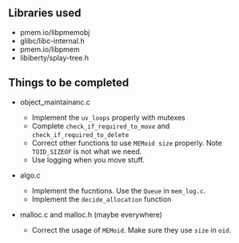 ## Libraries used

* pmem.io/libpmemobj
* glibc/libc-internal.h
* pmem.io/libpmem
* libiberty/splay-tree.h

## Things to be completed

* object_maintainanc.c
    - Implement the `uv_loops` properly with mutexes
    - Complete `check_if_required_to_move` and `check_if_required_to_delete`
    - Correct other functions to use `MEMoid size` properly. Note `TOID_SIZEOF` is not what we need.
    - Use logging when you move stuff.

*  algo.c
    - Implement the fucntions. Use the `Queue` in `mem_log.c`.
    - Implement the `decide_allocation` function

* malloc.c and malloc.h (maybe everywhere)
    - Correct the usage of `MEMoid`. Make sure they use `size` in `oid`.
